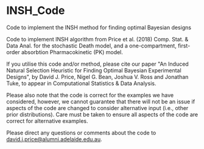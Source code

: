 # INSH_Code
Code to implement the INSH method for finding optimal Bayesian designs



Code to implement INSH algorithm from Price et al. (2018) Comp. Stat. & Data Anal. for the stochastic Death model, and a one-compartment, first-order absorbtion Pharmacokinetic (PK) model.

If you utilise this code and/or method, please cite our paper "An Induced Natural Selection Heuristic for Finding Optimal Bayesian Experimental Designs", by David J. Price, Nigel G. Bean, Joshua V. Ross and Jonathan Tuke, to appear in Computational Statistics & Data Analysis.



Please also note that the code is correct for the examples we have considered, however, we cannot guarantee that there will not be an issue if aspects of the code are changed to consider alternative input (i.e., other prior distributions). Care must be taken to ensure all aspects of the code are correct for alternative examples.

Please direct any questions or comments about the code to david.j.price@alumni.adelaide.edu.au.
